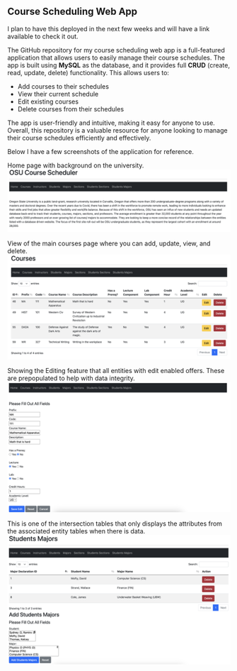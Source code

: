 ## Course Scheduling Web App

I plan to have this deployed in the next few weeks and will have a link available to check it out.

The GitHub repository for my course scheduling web app is a full-featured application that allows users to easily manage their course schedules. The app is built using **MySQL** as the database, and it provides full **CRUD** (create, read, update, delete) functionality. This allows users to:

- Add courses to their schedules
- View their current schedule
- Edit existing courses
- Delete courses from their schedules

The app is user-friendly and intuitive, making it easy for anyone to use. Overall, this repository is a valuable resource for anyone looking to manage their course schedules efficiently and effectively.

Below I have a few screenshots of the application for reference.

Home page with background on the university.
![](static/images/1.png)

View of the main courses page where you can add, update, view, and delete.
![](static/images/2.png)

Showing the Editing feature that all entities with edit enabled offers. These are prepopulated to help with data integrity.
![](static/images/3.png)

This is one of the intersection tables that only displays the attributes from the associated entity tables when there is data.
![](static/images/4.png)